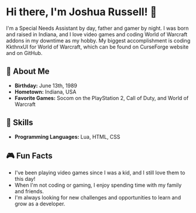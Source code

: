 <h1>Hi there, I'm Joshua Russell! 👋</h1>
<div class="whitespace-pre-wrap text-th-primary-dark break-words" style="word-break: break-word;">I'm a Special Needs Assistant by day, father and gamer by night. I was born and raised in Indiana, and I love video games and coding World of Warcraft addons in my downtime as my hobby. My biggest accomplishment is coding KkthnxUI for World of Warcraft, which can be found on CurseForge website and on GitHub.</div>
<h2>🎂 About Me</h2>
<ul class="flex flex-col gap-2 list-disc pl-5 text-th-primary-dark text-th-primary-dark" depth="0">
<li class="text-th-primary-dark" index="0"><strong>Birthday:</strong> June 13th, 1989</li>
<li class="text-th-primary-dark" index="1"><strong>Hometown:</strong> Indiana, USA</li>
<li class="text-th-primary-dark" index="2"><strong>Favorite Games:</strong> Socom on the PlayStation 2, Call of Duty, and World of Warcraft</li>
</ul>
<h2>🚀 Skills</h2>
<ul class="flex flex-col gap-2 list-disc pl-5 text-th-primary-dark text-th-primary-dark" depth="0">
<li class="text-th-primary-dark" index="0"><strong>Programming Languages:</strong> Lua, HTML, CSS</li>
</ul>
<h2>🎮 Fun Facts</h2>
<ul class="flex flex-col gap-2 list-disc pl-5 text-th-primary-dark text-th-primary-dark" depth="0">
<li class="text-th-primary-dark" index="0">I've been playing video games since I was a kid, and I still love them to this day!</li>
<li class="text-th-primary-dark" index="1">When I'm not coding or gaming, I enjoy spending time with my family and friends.</li>
<li class="text-th-primary-dark" index="2">I'm always looking for new challenges and opportunities to learn and grow as a developer.</li>
</ul>
